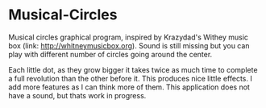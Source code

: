 # Musical-Circles
Musical circles graphical program, inspired by Krazydad's Withey music box (link: http://whitneymusicbox.org). Sound is still missing but you can play with different number of circles going around the center. 

Each little dot, as they grow bigger it takes twice as much time to complete a full revolution than the other before it. This produces nice little effects. I add more features as I can think more of them. This application does not have a sound, but thats work in progress.
